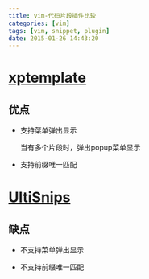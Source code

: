 ```yaml
---
title: vim-代码片段插件比较
categories: [vim]
tags: [vim, snippet, plugin]
date: 2015-01-26 14:43:20
---
```


# [xptemplate](https://github.com/drmingdrmer/xptemplate)

## 优点

-   支持菜单弹出显示

    当有多个片段时，弹出popup菜单显示

-   支持前缀唯一匹配

# [UltiSnips](https://github.com/SirVer/ultisnips)

## 缺点

-   不支持菜单弹出显示

-   不支持前缀唯一匹配
